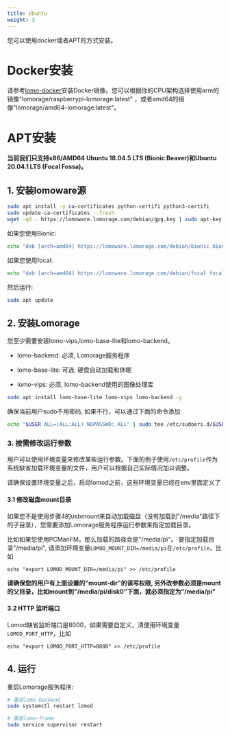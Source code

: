 ```yaml
---
title: Ubuntu
weight: 3
---
```


您可以使用docker或者APT的方式安装。

# Docker安装

请参考[lomo-docker](https://github.com/lomorage/lomo-docker)安装Docker镜像。您可以根据你的CPU架构选择使用arm的镜像"lomorage/raspberrypi-lomorage:latest" ，或者amd64的镜像"lomorage/amd64-lomorage:latest"。

# APT安装

**当前我们只支持x86/AMD64 Ubuntu 18.04.5 LTS (Bionic Beaver)和Ubuntu 20.04.1 LTS (Focal Fossa)。**

## 1. 安装lomoware源

```bash
sudo apt install -y ca-certificates python-certifi python3-certifi
sudo update-ca-certificates --fresh
wget -qO - https://lomoware.lomorage.com/debian/gpg.key | sudo apt-key add -
```

如果您使用Bionic:

```bash
echo "deb [arch=amd64] https://lomoware.lomorage.com/debian/bionic bionic main" | sudo tee /etc/apt/sources.list.d/lomoware.list
```

如果您使用focal:

```bash
echo "deb [arch=amd64] https://lomoware.lomorage.com/debian/focal focal main" | sudo tee /etc/apt/sources.list.d/lomoware.list
```

然后运行:

```bash
sudo apt update
```

## 2. 安装Lomorage

您至少需要安装lomo-vips,lomo-base-lite和lomo-backend。

- lomo-backend: 必须, Lomorage服务程序

- lomo-base-lite: 可选, 硬盘自动加载和休眠

- lomo-vips: 必须, lomo-backend使用的图像处理库

```bash
sudo apt install lomo-base-lite lomo-vips lomo-backend -y
```

确保当前用户sudo不用密码, 如果不行，可以通过下面的命令添加:

```bash
echo "$USER ALL=(ALL:ALL) NOPASSWD: ALL" | sudo tee /etc/sudoers.d/$USER
```

### 3. 按需修改运行参数

用户可以使用环境变量来修改某些运行参数。下面的例子使用`/etc/profile`作为系统缺省加载环境变量的文件，用户可以根据自己实际情况加以调整。

请确保设置环境变量之后，启动lomod之前，这些环境变量已经在env里面定义了

#### 3.1 修改磁盘mount目录

如果您不是使用步骤4的usbmount来自动加载磁盘（没有加载到"/media"路径下的子目录），您需要添加Lomorage服务程序运行参数来指定加载目录。

比如如果您使用PCManFM，那么加载的路径会是"/media/pi"。 要指定加载目录"/media/pi", 请添加环境变量`LOMOD_MOUNT_DIR=/media/pi`在`/etc/profile`，比如

```
echo "export LOMOD_MOUNT_DIR=/media/pi" >> /etc/profile
```

**请确保您的用户有上面设置的"mount-dir"的读写权限, 另外改参数必须是mount的父目录，比如mount到"/media/pi/disk0"下面，就必须指定为"/media/pi"**

#### 3.2 HTTP 监听端口

Lomod缺省监听端口是8000，如果需要自定义，清使用环境变量`LOMOD_PORT_HTTP`，比如

```
echo "export LOMOD_PORT_HTTP=8888" >> /etc/profile
```

## 4. 运行

重启Lomorage服务程序:

```bash
# 重启lomo-backend
sudo systemctl restart lomod

# 重启lomo-frame
sudo service supervisor restart
```
